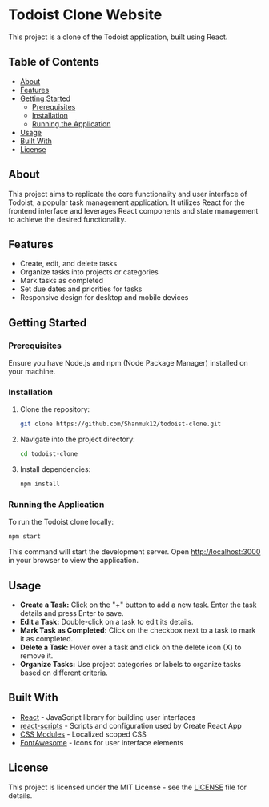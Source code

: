 # Todoist Clone Website

This project is a clone of the Todoist application, built using React.

## Table of Contents

- [About](#about)
- [Features](#features)
- [Getting Started](#getting-started)
  - [Prerequisites](#prerequisites)
  - [Installation](#installation)
  - [Running the Application](#running-the-application)
- [Usage](#usage)
- [Built With](#built-with)
- [License](#license)

## About

This project aims to replicate the core functionality and user interface of Todoist, a popular task management application. It utilizes React for the frontend interface and leverages React components and state management to achieve the desired functionality.

## Features

- Create, edit, and delete tasks
- Organize tasks into projects or categories
- Mark tasks as completed
- Set due dates and priorities for tasks
- Responsive design for desktop and mobile devices

## Getting Started

### Prerequisites

Ensure you have Node.js and npm (Node Package Manager) installed on your machine.

### Installation

1. Clone the repository:
   ```bash
   git clone https://github.com/Shanmuk12/todoist-clone.git
   ```
2. Navigate into the project directory:
   ```bash
   cd todoist-clone
   ```
3. Install dependencies:
   ```bash
   npm install
   ```

### Running the Application

To run the Todoist clone locally:

```bash
npm start
```

This command will start the development server. Open [http://localhost:3000](http://localhost:3000) in your browser to view the application.

## Usage

- **Create a Task:** Click on the "+" button to add a new task. Enter the task details and press Enter to save.
- **Edit a Task:** Double-click on a task to edit its details.
- **Mark Task as Completed:** Click on the checkbox next to a task to mark it as completed.
- **Delete a Task:** Hover over a task and click on the delete icon (X) to remove it.
- **Organize Tasks:** Use project categories or labels to organize tasks based on different criteria.

## Built With

- [React](https://reactjs.org/) - JavaScript library for building user interfaces
- [react-scripts](https://www.npmjs.com/package/react-scripts) - Scripts and configuration used by Create React App
- [CSS Modules](https://github.com/css-modules/css-modules) - Localized scoped CSS
- [FontAwesome](https://fontawesome.com/) - Icons for user interface elements

## License

This project is licensed under the MIT License - see the [LICENSE](LICENSE) file for details.
